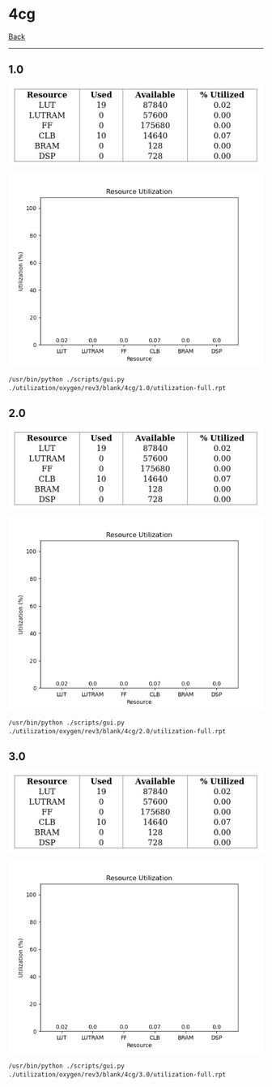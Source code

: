 # 4cg

[Back](<../rev3.md>)

---

## 1.0

<p align="center">
	<img src="../../../../../images/oxygen/rev3/blank/4cg/1.0/table.jpg" />
</p>

<p align="center">
	<img src="../../../../../images/oxygen/rev3/blank/4cg/1.0/graph.png" />
</p>

`/usr/bin/python ./scripts/gui.py ./utilization/oxygen/rev3/blank/4cg/1.0/utilization-full.rpt`

## 2.0

<p align="center">
	<img src="../../../../../images/oxygen/rev3/blank/4cg/2.0/table.jpg" />
</p>

<p align="center">
	<img src="../../../../../images/oxygen/rev3/blank/4cg/2.0/graph.png" />
</p>

`/usr/bin/python ./scripts/gui.py ./utilization/oxygen/rev3/blank/4cg/2.0/utilization-full.rpt`

## 3.0

<p align="center">
	<img src="../../../../../images/oxygen/rev3/blank/4cg/3.0/table.jpg" />
</p>

<p align="center">
	<img src="../../../../../images/oxygen/rev3/blank/4cg/3.0/graph.png" />
</p>

`/usr/bin/python ./scripts/gui.py ./utilization/oxygen/rev3/blank/4cg/3.0/utilization-full.rpt`

